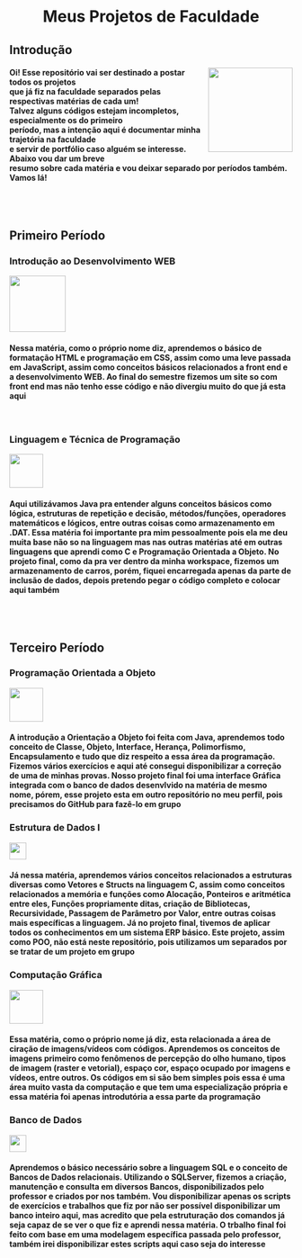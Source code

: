 <h1 align=center>
  Meus Projetos de Faculdade
</h1> 

 <h2 align=left>
   Introdução
 </h2>
 
<div display=flex>
  <img align=right width=150 src="https://media.tenor.com/uPKBSSYU8BcAAAAi/computer-pixel.gif">
  <h4 align=left>
    Oi! Esse repositório vai ser destinado a postar todos os projetos<br>
    que já fiz na faculdade separados pelas respectivas matérias de cada um!<br> 
    Talvez alguns códigos estejam incompletos, especialmente os do primeiro<br> 
    período, mas a intenção aqui é documentar minha trajetória na faculdade<br>
    e servir de portfólio caso alguém se interesse. Abaixo vou dar um breve <br>
    resumo sobre cada matéria e vou deixar separado por períodos também.<br> 
    Vamos lá!<br>
  </h4>
</div>

<br><br>

<h2 align=left>
  Primeiro Período
</h2>

<h3>
  Introdução ao Desenvolvimento WEB
</h3>
<a href="https://skillicons.dev">
  <img src="https://skillicons.dev/icons?i=css,html,js,vscode" width=100/>
</a>
<h4>
  Nessa matéria, como o próprio nome diz, aprendemos o básico de formatação HTML e programação em CSS, assim como uma leve passada em JavaScript, assim como conceitos básicos relacionados a front end e a desenvolvimento WEB. Ao final do semestre fizemos um site so com 
  front end mas não tenho esse código e não divergiu muito do que já esta aqui
</h4>

<br>

<h3>
  Linguagem e Técnica de Programação
</h3>
<a href="https://skillicons.dev">
  <img src="https://skillicons.dev/icons?i=java,eclipse" width=60/>
</a>
<h4>
 Aqui utilizávamos Java pra entender alguns conceitos básicos como lógica, estruturas de repetição e decisão, métodos/funções, operadores matemáticos e lógicos, entre outras coisas como armazenamento em .DAT. Essa matéria foi importante pra mim pessoalmente pois ela me 
 deu muita base não so na linguagem mas nas outras matérias até em outras linguagens que aprendi como C e Programação Orientada a Objeto. No projeto final, como da pra ver dentro da minha workspace, fizemos um armazenamento de carros, porém, fiquei encarregada apenas da 
 parte de inclusão de dados, depois pretendo pegar o código completo e colocar aqui também
</h4>

<br><br>

<h2 align=left>
  Terceiro Período
</h2>
 
<h3>
  Programação Orientada a Objeto
</h3>
<a href="https://skillicons.dev">
    <img src="https://skillicons.dev/icons?i=java,eclipse" width=60/>
</a>
<h4>
  A introdução a Orientação a Objeto foi feita com Java, aprendemos todo conceito de Classe, Objeto, Interface, Herança, Polimorfismo, Encapsulamento e tudo que diz respeito a essa área da programação. Fizemos vários exercícios e aqui até consegui disponibilizar a      
  correção de uma de minhas provas. Nosso projeto final foi uma interface Gráfica integrada com o banco de dados desenvlvido na matéria de mesmo nome, pórem, esse projeto esta em outro repositório no meu perfil, pois precisamos do GitHub para fazê-lo em grupo
</h4>

<h3>
  Estrutura de Dados I
</h3>
<a href="https://skillicons.dev">
    <img src="https://skillicons.dev/icons?i=c" width=30/>
</a>
<h4>
  Já nessa matéria, aprendemos vários conceitos relacionados a estruturas diversas como Vetores e Structs na linguagem C, assim como conceitos relacionados a memória e funções como Alocação, Ponteiros e aritmética entre eles, Funções propriamente ditas, criação de 
 Bibliotecas, Recursividade, Passagem de Parâmetro por Valor, entre outras coisas mais específicas a linguagem. Já no projeto final, tivemos de aplicar todos os conhecimentos em um sistema ERP básico. Este projeto, assim como POO, não está neste repositório, pois 
 utilizamos um separados por se tratar de um projeto em grupo 
</h4>

 <h3>
   Computação Gráfica
 </h3>
 <a href="https://skillicons.dev">
    <img src="https://skillicons.dev/icons?i=cpp,visualstudio" width=60/>
</a>
 <h4>
   Essa matéria, como o próprio nome já diz, esta relacionada a área de ciração de imagens/vídeos com códigos. Aprendemos os conceitos de imagens primeiro como fenômenos de percepção do olho humano, tipos de imagem (raster e vetorial), espaço cor, espaço ocupado por 
 imagens e vídeos, entre outros. Os códigos em si são bem simples pois essa é uma área muito vasta da computação e que tem uma especialização própria e essa matéria foi apenas introdutória a essa parte da programação
 </h4>

<h3>
  Banco de Dados
</h3>
<a href="https://skillicons.dev">
    <img src="https://skillicons.dev/icons?i=mysql" width=30/>
</a>
<h4>
 Aprendemos o básico necessário sobre a linguagem SQL e o conceito de Bancos de Dados relacionais. Utilizando o SQLServer, fizemos a criação, manutenção e consulta em diversos Bancos, disponibilizados pelo professor e criados por nos também. Vou disponibilizar apenas 
 os scripts de exercícios e trabalhos que fiz por não ser possível disponibilizar um banco inteiro aqui, mas acredito que pela estruturação dos comandos já seja capaz de se ver o que fiz e aprendi nessa matéria. O trbalho final foi feito com base em uma modelagem 
 específica passada pelo professor, também irei disponibilizar estes scripts aqui caso seja do interesse
</h4>
